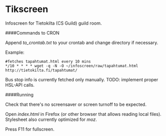 Tikscreen
=========

Infoscreen for Tietokilta (CS Guild) guild room.

####Commands to CRON

Append _to_crontab.txt_ to your crontab and change directory if necessary.

Example:

    #fetches tapahtumat.html every 10 mins
    */10 * * * * wget -q -N -O ~/infoscreen/raw/tapahtumat.html http://tietokilta.fi/tapahtumat/

Bus stop info is currently fetched only manually. TODO: implement proper HSL-API calls.

####Running

Check that there's no screensaver or screen turnoff to be expected.

Open _index.html_ in Firefox (or other browser that allows reading local files). Stylesheet also currently optimized for _moz_.

Press F11 for fullscreen.